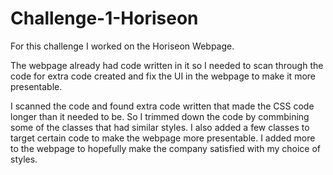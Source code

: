 # Challenge-1-Horiseon

For this challenge I worked on the Horiseon Webpage. 

The webpage already had code written in it so I needed to scan through the code for extra code created and fix the UI in the webpage to make it more presentable.

I scanned the code and found extra code written that made the CSS code longer than it needed to be. So I trimmed down the code by commbining some of the classes
that had similar styles. I also added a few classes to target certain code to make the webpage more presentable. I added more to the webpage to hopefully make 
the company satisfied with my choice of styles. 
